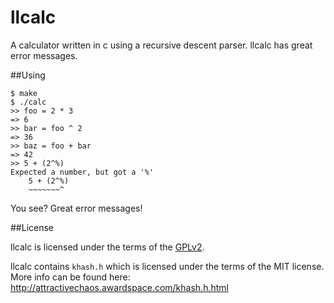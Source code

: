 llcalc
======

A calculator written in c using a recursive descent parser. llcalc has great error messages.

##Using

```
$ make
$ ./calc
>> foo = 2 * 3
=> 6
>> bar = foo ^ 2
=> 36
>> baz = foo + bar
=> 42
>> 5 + (2^%)
Expected a number, but got a '%'
	5 + (2^%)
	~~~~~~~^
```

You see? Great error messages!

##License

llcalc is licensed under the terms of the [GPLv2](http://www.gnu.org/licenses/gpl-2.0.html).

llcalc contains `khash.h` which is licensed under the terms of the MIT license. More info can be found here: http://attractivechaos.awardspace.com/khash.h.html
